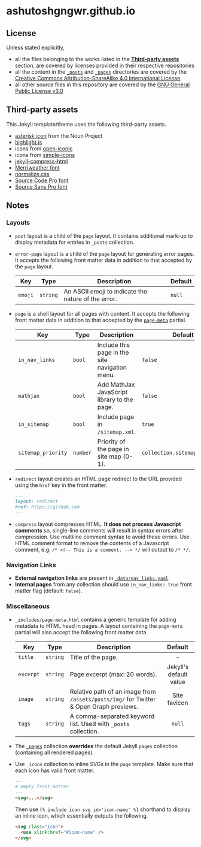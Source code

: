 # ashutoshgngwr.github.io

## License

Unless stated explicitly,

- all the files belonging to the works listed in the [**Third-party
  assets**](#third-party-assets) section, are covered by licenses provided in
  their respective repositories
- all the content in the [`_posts`](_posts) and [`_pages`](_pages) directories
   are covered by the [Creative Commons Attribution-ShareAlike 4.0 International
   License](http://creativecommons.org/licenses/by-sa/4.0/)
- all other source files in this repository are covered by the [GNU General
  Public License v3.0](LICENSE)

## Third-party assets

This Jekyll template/theme uses the following third-party assets.

- [asterisk icon](https://thenounproject.com/term/asterisk/379466) from the Noun
  Project
- [highlight.js](https://github.com/highlightjs/highlight.js)
- icons from [open-iconic](https://github.com/iconic/open-iconic)
- icons from [simple-icons](https://github.com/simple-icons/simple-icons)
- [jekyll-compress-html](https://github.com/penibelst/jekyll-compress-html)
- [Merriweather font](https://github.com/SorkinType/Merriweather)
- [normalize.css](https://github.com/necolas/normalize.css)
- [Source Code Pro font](https://github.com/adobe-fonts/source-code-pro)
- [Source Sans Pro font](https://github.com/adobe-fonts/source-sans-pro)

## Notes

### Layouts

- `post` layout is a child of the `page` layout. It contains additional mark-up
  to display metadata for entries in `_posts` collection.

- `error-page` layout is a child of the `page` layout for generating error
  pages. It accepts the following front matter data in addition to that accepted
  by the `page` layout.

  | Key     | Type     | Description                                         | Default |
  | ------- | -------- | --------------------------------------------------- | ------- |
  | `emoji` | `string` | An ASCII emoji to indicate the nature of the error. | `null`  |

- `page` is a shell layout for all pages with content. It accepts the following
  front matter data in addition to that accepted by the
  [`page-meta`](#miscellaneous) partial.

  | Key                | Type     | Description                                    | Default                       |
  | ------------------ | -------- | ---------------------------------------------- | ----------------------------- |
  | `in_nav_links`     | `bool`   | Include this page in the site navigation menu. | `false`                       |
  | `mathjax`          | `bool`   | Add MathJax JavaScript library to the page.    | `false`                       |
  | `in_sitemap`       | `bool`   | Include page in `/sitemap.xml`.                | `true`                        |
  | `sitemap_priority` | `number` | Priority of the page in site map (0-1).        | `collection.sitemap_priority` |

- `redirect` layout creates an HTML page redirect to the URL provided using the
  `href` key in the front matter.

  ```md
  ---
  layout: redirect
  href: https://github.com
  ---
  ```

- `compress` layout compresses HTML. **It does not process Javascript comments**
  so, single-line comments will result in syntax errors after compression. Use
  multiline comment syntax to avoid these errors. Use HTML comment format to
  remove the contents of a Javascript comment, e.g. `/* <!-- This is a comment.
  --> */` will output to `/* */`.

### Navigation Links

- **External navigation links** are present in
  [`_data/nav_links.yaml`](_data/nav_links.yaml).
- **Internal pages** from any collection should use `in_nav_links: true` front
  matter flag (default: `false`).

### Miscellaneous

- `_includes/page-meta.html` contains a generic template for adding metadata to
  HTML head in pages. A layout containing the `page-meta` partial will also
  accept the following front matter data.

  | Key       | Type     | Description                                                                            |        Default         |
  | --------- | -------- | -------------------------------------------------------------------------------------- | :--------------------: |
  | `title`   | `string` | Title of the page.                                                                     |           -            |
  | `excerpt` | `string` | Page excerpt (max: 20 words).                                                          | Jekyll's default value |
  | `image`   | `string` | Relative path of an image from `/assets/posts/img/` for Twitter & Open Graph previews. |      Site favicon      |
  | `tags`    | `string` | A comma-separated keyword list. Used with `_posts` collection.                         |         `null`         |

- The [`_pages`](_pages) collection **overrides** the default Jekyll `pages`
  collection (containing all rendered pages).

- Use `_icons` collection to inline SVGs in the `page` template. Make sure that
  each icon has valid front matter.

  ```md
  ---
  # empty front-matter
  ---
  <svg>...</svg>
  ```

  Then use `{% include icon.svg id='icon-name' %}` shorthand to display an
  inline icon, which essentially outputs the following.

  ```html
  <svg class="icon">
    <use xlink:href="#icon-name" />
  </svg>
  ```
